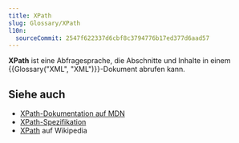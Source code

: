 ```yaml
---
title: XPath
slug: Glossary/XPath
l10n:
  sourceCommit: 2547f622337d6cbf8c3794776b17ed377d6aad57
---
```


**XPath** ist eine Abfragesprache, die Abschnitte und Inhalte in einem {{Glossary("XML", "XML")}}-Dokument abrufen kann.

## Siehe auch

- [XPath-Dokumentation auf MDN](/de/docs/Web/XML/XPath)
- [XPath-Spezifikation](https://www.w3.org/TR/xpath-3/)
- [XPath](https://en.wikipedia.org/wiki/XPath) auf Wikipedia
